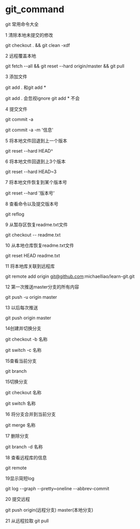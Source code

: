 # git_command
git 常用命令大全

1 清除本地未提交的修改

git checkout . && git clean -xdf

2 远程覆盖本地

git fetch --all &&  git reset --hard origin/master && git pull

3 添加文件

git add . 和git add * 

git add . 会忽视ignore git add * 不会

4 提交文件

git commit -a 

git commit -a -m '信息'

5 将本地文件回退到上一个版本

git reset --hard HEAD^  

6 将本地文件回退到上3个版本

git reset --hard HEAD~3  

7 将本地文件恢复到某个版本号

git reset --hard '版本号'

8 查看命令以及提交版本号

git reflog

9 从暂存区恢复readme.txt文件

git checkout -- readme.txt

10 从本地仓库恢复readme.txt文件

git reset HEAD readme.txt

11 将本地库关联到远程库

git remote add origin git@github.com:michaelliao/learn-git.git

12 第一次推送master分支的所有内容

git push -u origin master

13 以后每次推送

git push origin master

14创建并切换分支

git checkout -b 名称

git switch -c 名称

15查看当前分支

git branch

15切换分支

git checkout 名称

git switch 名称

16 将分支合并到当前分支

git merge 名称

17 删除分支

git branch -d 名称

18 查看远程库的信息

git remote

19显示简短log

git log --graph --pretty=oneline --abbrev-commit

20 提交远程

git push origin(远程分支) master(本地分支)

21 从远程拉取
git pull

